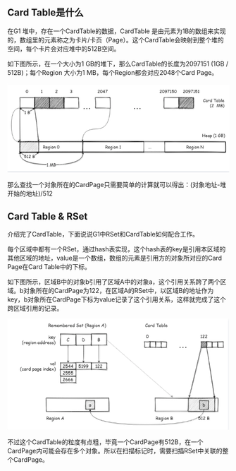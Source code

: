 ## Card Table是什么

在G1 堆中，存在一个CardTable的数据，CardTable 是由元素为1B的数组来实现的，数组里的元素称之为卡片/卡页（Page）。这个CardTable会映射到整个堆的空间，每个卡片会对应堆中的512B空间。

如下图所示，在一个大小为1 GB的堆下，那么CardTable的长度为2097151 (1GB / 512B)；每个Region 大小为1 MB，每个Region都会对应2048个Card Page。

![](../images/jvm/15.png)

那么查找一个对象所在的CardPage只需要简单的计算就可以得出：(对象地址-堆开始的地址)/512

## Card Table & RSet

介绍完了CardTable，下面说说G1中RSet和CardTable如何配合工作。

每个区域中都有一个RSet，通过hash表实现，这个hash表的key是引用本区域的其他区域的地址，value是一个数组，数组的元素是引用方的对象所对应的Card Page在Card Table中的下标。

如下图所示，区域B中的对象b引用了区域A中的对象a，这个引用关系跨了两个区域。b对象所在的CardPage为122，在区域A的RSet中，以区域B的地址作为key，b对象所在CardPage下标为value记录了这个引用关系，这样就完成了这个跨区域引用的记录。

![](../images/jvm/16.png)

不过这个CardTable的粒度有点粗，毕竟一个CardPage有512B，在一个CardPage内可能会存在多个对象。所以在扫描标记时，需要扫描RSet中关联的整个CardPage。
